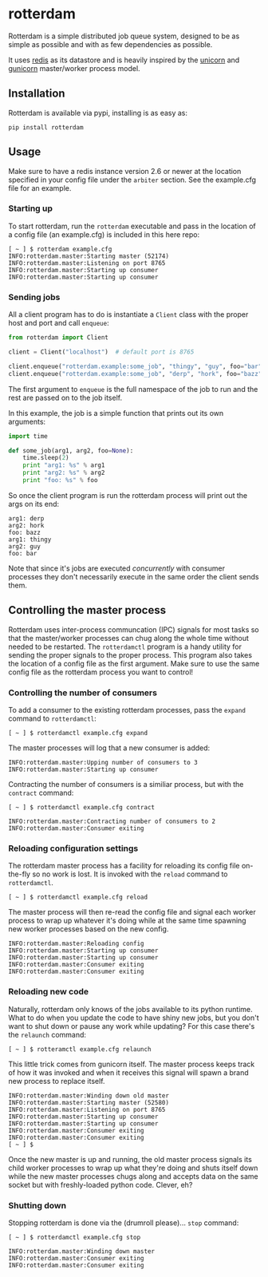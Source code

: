 rotterdam
=========

Rotterdam is a simple distributed job queue system, designed to be as simple as possible
and with as few dependencies as possible.

It uses [redis](http://redis.io/) as its datastore and is heavily inspired by the [unicorn](http://unicorn.bogomips.org)
and [gunicorn](https://github.com/benoitc/gunicorn) master/worker process model.

## Installation

Rotterdam is available via pypi, installing is as easy as:
```
pip install rotterdam
```

## Usage
Make sure to have a redis instance version 2.6 or newer at the location
specified in your config file under the `arbiter` section.  See the
example.cfg file for an example.

### Starting up
To start rotterdam, run the `rotterdam` executable and pass in the location
of a config file (an example.cfg) is included in this here repo:

```
[ ~ ] $ rotterdam example.cfg
INFO:rotterdam.master:Starting master (52174)
INFO:rotterdam.master:Listening on port 8765
INFO:rotterdam.master:Starting up consumer
INFO:rotterdam.master:Starting up consumer
```

### Sending jobs
All a client program has to do is instantiate a `Client` class with the proper host
and port and call `enqueue`:
```python
from rotterdam import Client

client = Client("localhost")  # default port is 8765

client.enqueue("rotterdam.example:some_job", "thingy", "guy", foo="bar")
client.enqueue("rotterdam.example:some_job", "derp", "hork", foo="bazz")
```
The first argument to `enqueue` is the full namespace of the job to run
and the rest are passed on to the job itself.

In this example, the job is a simple function that prints out its own arguments:
```python
import time

def some_job(arg1, arg2, foo=None):
    time.sleep(2)
    print "arg1: %s" % arg1
    print "arg2: %s" % arg2
    print "foo: %s" % foo
```
So once the client program is run the rotterdam process will print out the args
on its end:
```
arg1: derp
arg2: hork
foo: bazz
arg1: thingy
arg2: guy
foo: bar
```
Note that since it's jobs are executed _concurrently_ with consumer processes they
don't necessarily execute in the same order the client sends them.

## Controlling the master process
Rotterdam uses inter-process communcation (IPC) signals for most tasks so that
the master/worker processes can chug along the whole time without needed to
be restarted.  The `rotterdamctl` program is a handy utility for sending
the proper signals to the proper process.  This program also takes the location
of a config file as the first argument.  Make sure to use the same config file
as the rotterdam process you want to control!

### Controlling the number of consumers
To add a consumer to the existing rotterdam processes, pass the `expand` command
to `rotterdamctl`:
```
[ ~ ] $ rotterdamctl example.cfg expand
```
The master processes will log that a new consumer is added:
```
INFO:rotterdam.master:Upping number of consumers to 3
INFO:rotterdam.master:Starting up consumer
```
Contracting the number of consumers is a similiar process, but with the `contract`
command:
```
[ ~ ] $ rotterdamctl example.cfg contract
```
```
INFO:rotterdam.master:Contracting number of consumers to 2
INFO:rotterdam.master:Consumer exiting
```
### Reloading configuration settings
The rotterdam master process has a facility for reloading its config file on-the-fly
so no work is lost. It is invoked with the `reload` command to `rotterdamctl`.
```
[ ~ ] $ rotterdamctl example.cfg reload
```
The master process will then re-read the config file and signal each worker process
to wrap up whatever it's doing while at the same time spawning new worker processes
based on the new config.
```
INFO:rotterdam.master:Reloading config
INFO:rotterdam.master:Starting up consumer
INFO:rotterdam.master:Starting up consumer
INFO:rotterdam.master:Consumer exiting
INFO:rotterdam.master:Consumer exiting
```
### Reloading new code
Naturally, rotterdam only knows of the jobs available to its python runtime.  What to
do when you update the code to have shiny new jobs, but you don't want to shut down
or pause any work while updating?  For this case there's the `relaunch` command:
```
[ ~ ] $ rotteramctl example.cfg relaunch
```
This little trick comes from gunicorn itself.  The master process keeps track of how
it was invoked and when it receives this signal will spawn a brand new process to
replace itself.
```
INFO:rotterdam.master:Winding down old master
INFO:rotterdam.master:Starting master (52580)
INFO:rotterdam.master:Listening on port 8765
INFO:rotterdam.master:Starting up consumer
INFO:rotterdam.master:Starting up consumer
INFO:rotterdam.master:Consumer exiting
INFO:rotterdam.master:Consumer exiting
[ ~ ] $
```
 Once the new master is up and running, the old master process signals its child worker
processes to wrap up what they're doing and shuts itself down while the new master
processes chugs along and accepts data on the same socket but with freshly-loaded
python code.  Clever, eh?
### Shutting down
Stopping rotterdam is done via the (drumroll please)... `stop` command:
```
[ ~ ] $ rotterdamctl example.cfg stop
```
```
INFO:rotterdam.master:Winding down master
INFO:rotterdam.master:Consumer exiting
INFO:rotterdam.master:Consumer exiting
```
